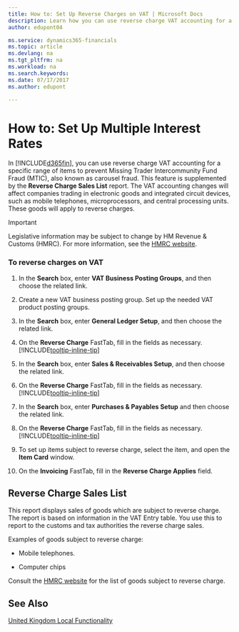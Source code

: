 ```yaml
---
title: How to: Set Up Reverse Charges on VAT | Microsoft Docs
description: Learn how you can use reverse charge VAT accounting for a specific range of items to prevent Missing Trader Intercommunity Fund Fraud (MTIC).
author: edupont04

ms.service: dynamics365-financials
ms.topic: article
ms.devlang: na
ms.tgt_pltfrm: na
ms.workload: na
ms.search.keywords:
ms.date: 07/17/2017
ms.author: edupont

---
```

# How to: Set Up Multiple Interest Rates
In [!INCLUDE[d365fin](../../includes/d365fin_md.md)], you can use reverse charge VAT accounting for a specific range of items to prevent Missing Trader Intercommunity Fund Fraud (MTIC), also known as carousel fraud. This feature is supplemented by the **Reverse Charge Sales List** report. The VAT accounting changes will affect companies trading in electronic goods and integrated circuit devices, such as mobile telephones, microprocessors, and central processing units. These goods will apply to reverse charges.

> [!IMPORTANT]  
>  Legislative information may be subject to change by HM Revenue & Customs (HMRC). For more information, see the [HMRC website](http://www.hmrc.gov.uk/index.htm).  

### To reverse charges on VAT  

1.  In the **Search** box, enter **VAT Business Posting Groups**, and then choose the related link.  

2.  Create a new VAT business posting group. Set up the needed VAT product posting groups.  

3.  In the **Search** box, enter **General Ledger Setup**, and then choose the related link.  

4.  On the **Reverse Charge** FastTab, fill in the fields as necessary. [!INCLUDE[tooltip-inline-tip](../../includes/tooltip-inline-tip_md.md)]  

5.  In the **Search** box, enter **Sales & Receivables Setup**, and then choose the related link.  

6.  On the **Reverse Charge** FastTab, fill in the fields as necessary. [!INCLUDE[tooltip-inline-tip](../../includes/tooltip-inline-tip_md.md)]  

7.  In the **Search** box, enter **Purchases & Payables Setup** and then choose the related link.  

6.  On the **Reverse Charge** FastTab, fill in the fields as necessary. [!INCLUDE[tooltip-inline-tip](../../includes/tooltip-inline-tip_md.md)]  

9. To set up items subject to reverse charge, select the item, and open the **Item Card** window.  

10. On the **Invoicing** FastTab, fill in the **Reverse Charge Applies** field.  

## Reverse Charge Sales List
This report displays sales of goods which are subject to reverse charge. The report is based on information in the VAT Entry table. You use this to report to the customs and tax authorities the reverse charge sales.  

 Examples of goods subject to reverse charge:  

-   Mobile telephones.  

-   Computer chips  

 Consult the [HMRC website](http:\\www.hmrc.gov.uk) for the list of goods subject to reverse charge.  

## See Also  
[United Kingdom Local Functionality](united-kingdom-local-functionality.md)  

